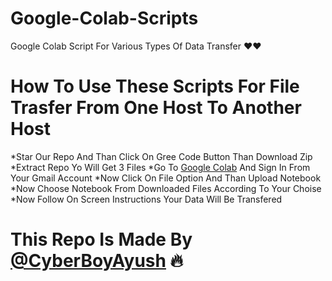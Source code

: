 # Google-Colab-Scripts
Google Colab Script For Various Types Of Data Transfer ❤️❤️

# How To Use These Scripts For File Trasfer From One Host To Another Host
*Star Our Repo And Than Click On Gree Code Button Than Download Zip
*Extract Repo Yo Will Get 3 Files
*Go To [Google Colab](https://colab.research.google.com) And Sign In From Your Gmail Account
*Now Click On File Option And Than Upload Notebook
*Now Choose Notebook From Downloaded Files According To Your Choise
*Now Follow On Screen Instructions Your Data Will Be Transfered

# This Repo Is Made By [@CyberBoyAyush](https://telegram.dog/cyberboyayush) 🔥
